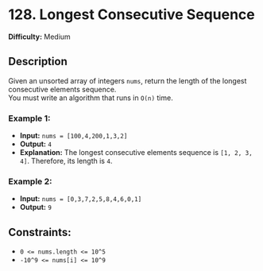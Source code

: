 # 128. Longest Consecutive Sequence
**Difficulty:** Medium

## Description
Given an unsorted array of integers `nums`, return the length of the longest consecutive elements sequence.  
You must write an algorithm that runs in `O(n)` time.

### Example 1:
- **Input:** `nums = [100,4,200,1,3,2]`  
- **Output:** `4`  
- **Explanation:** The longest consecutive elements sequence is `[1, 2, 3, 4]`. Therefore, its length is `4`.

### Example 2:
- **Input:** `nums = [0,3,7,2,5,8,4,6,0,1]`  
- **Output:** `9`

## Constraints:
- `0 <= nums.length <= 10^5`
- `-10^9 <= nums[i] <= 10^9`
